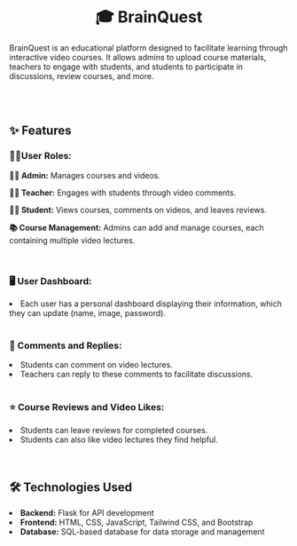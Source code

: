 <h1 align="center">🎓 BrainQuest</h1>
<p></p>BrainQuest is an educational platform designed to facilitate learning through interactive video courses. It allows admins to upload course materials, teachers to engage with students, and students to participate in discussions, review courses, and more.</p>
<br><br>
<h2>✨ Features</h2>

<h3>👨‍🎓User Roles:</h3>
<p><b>👩‍💼 Admin:</b> Manages courses and videos.</p>
<p><b>👨‍🏫 Teacher:</b> Engages with students through video comments.</p>
<p><b>👨‍🎓 Student:</b> Views courses, comments on videos, and leaves reviews.</p>
<p><b>📚 Course Management:</b> Admins can add and manage courses, each containing multiple video lectures.</p>
<br>
<h3>🖥️ User Dashboard:</h3> <li>Each user has a personal dashboard displaying their information, which they can update (name, image, password).</li>
<br>
<h3>💬 Comments and Replies:</h3>
<li>Students can comment on video lectures.</li>
<li>Teachers can reply to these comments to facilitate discussions.</li>
<br>
<h3>⭐ Course Reviews and Video Likes:</h3>
<li>Students can leave reviews for completed courses.</li>
<li>Students can also like video lectures they find helpful.</li>
<br><br>

<h2>🛠️ Technologies Used</h2>
<li><b>Backend:</b> Flask for API development</li>
<li><b>Frontend:</b> HTML, CSS, JavaScript, Tailwind CSS, and Bootstrap</li>
<li><b>Database:</b> SQL-based database for data storage and management</li>
<br><br>
